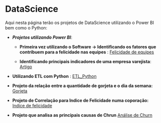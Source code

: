 # DataScience
Aqui nesta página terão os projetos de DataScience utilizando o Power BI bem como o Python:
- ***Projetos utilizando Power BI***: 
  - **Primeira vez utilizando o Software -> Identificando os fatores que contribuem para a felicidade nas equipes** : [Felicidade de equipes](https://github.com/HemersonFarias/DataScience/tree/main/Projetos_PowerBI/Indice_felicidade)
      
  - **Identificando principais indicadores de uma empresa varejista**: [Artigo]([https://www.linkedin.com/pulse/aplica%C3%A7%C3%A3o-de-conceitos-do-power-bi-em-uma-empresa-ramo-farias/)


- **Utilizando ETL com Python** : [ETL_Python](Transform_Python/Read_and_Transform_JSON.ipynb)

- **Projeto da relação entre a quantidade de gorjeta e o dia da semana:** [Gorjeta](https://github.com/HemersonFarias/DataScience/blob/main/Gorjetas/Gorjetas_SOLO.ipynb) 

- **Projeto de Correlação para Indice de Felicidade numa coporação:** [Indice de felicidade](https://github.com/HemersonFarias/DataScience/blob/e23b89ee9dc7083c80ef1dfc47b8ce3edfbb99b0/Indice_felicidade/Indice_Felicidade.pdf)

- **Projeto que analisa as principais causas de Chrun**  [Análise de Churn](https://github.com/HemersonFarias/DataScience/blob/main/Churn/Customers_Churn_Challenge_Alura.ipynb)
